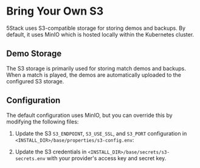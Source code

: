 # Bring Your Own S3

5Stack uses S3-compatible storage for storing demos and backups. By default, it uses MinIO which is hosted locally within the Kubernetes cluster.

## Demo Storage

The S3 storage is primarily used for storing match demos and backups. When a match is played, the demos are automatically uploaded to the configured S3 storage.

## Configuration

The default configuration uses MinIO, but you can override this by modifying the following files:

1. Update the S3 `S3_ENDPOINT`, `S3_USE_SSL`, and `S3_PORT` configuration in `<INSTALL_DIR>/base/properties/s3-config.env`:

2. Update the S3 credentials in `<INSTALL_DIR>/base/secrets/s3-secrets.env` with your provider's access key and secret key.